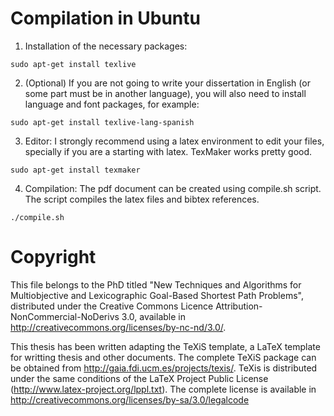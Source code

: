# Compilation in Ubuntu

1.  Installation of the necessary packages:
<pre><code>sudo apt-get install texlive </code></pre>
2. (Optional) If you are not going to write your dissertation in English (or some part must be in another language), 
you will also need to install language and font packages, for example: 
<pre><code>sudo apt-get install texlive-lang-spanish</code></pre>
3. Editor: I strongly recommend using a latex environment to edit your files, specially if you are a starting with latex.
TexMaker works pretty good. 
<pre><code>sudo apt-get install texmaker</code></pre>
4. Compilation: The pdf document can be created using compile.sh script. The script compiles the latex files and bibtex references. 
<pre><code>./compile.sh</code></pre>

# Copyright

This file belongs to the PhD titled "New Techniques and Algorithms for Multiobjective and Lexicographic Goal-Based Shortest Path Problems", 
distributed under the Creative Commons Licence Attribution-NonCommercial-NoDerivs 3.0, available in http://creativecommons.org/licenses/by-nc-nd/3.0/. 

This thesis has been written adapting the TeXiS template, a LaTeX template for writting thesis and other documents. 
The complete TeXiS package can be obtained from http://gaia.fdi.ucm.es/projects/texis/. 
TeXis is distributed under the same conditions of the LaTeX Project Public License (http://www.latex-project.org/lppl.txt). 
The complete license is available in http://creativecommons.org/licenses/by-sa/3.0/legalcode 
